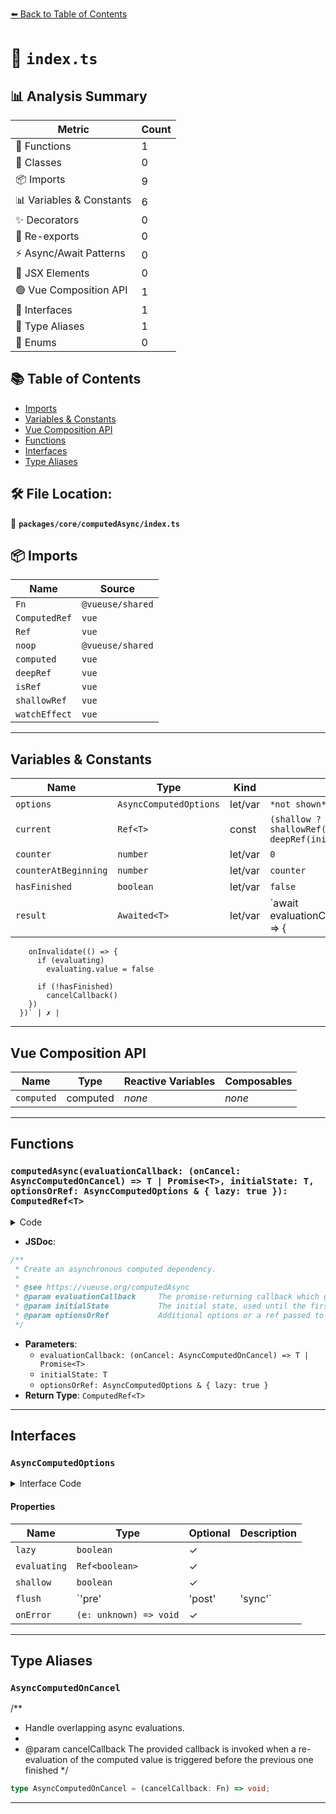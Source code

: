 [⬅️ Back to Table of Contents](../../../index.md)

# 📄 `index.ts`

## 📊 Analysis Summary

| Metric | Count |
|--------|-------|
| 🔧 Functions | 1 |
| 🧱 Classes | 0 |
| 📦 Imports | 9 |
| 📊 Variables & Constants | 6 |
| ✨ Decorators | 0 |
| 🔄 Re-exports | 0 |
| ⚡ Async/Await Patterns | 0 |
| 💠 JSX Elements | 0 |
| 🟢 Vue Composition API | 1 |
| 📐 Interfaces | 1 |
| 📑 Type Aliases | 1 |
| 🎯 Enums | 0 |

## 📚 Table of Contents

- [Imports](#imports)
- [Variables & Constants](#variables-constants)
- [Vue Composition API](#vue-composition-api)
- [Functions](#functions)
- [Interfaces](#interfaces)
- [Type Aliases](#type-aliases)

## 🛠️ File Location:
📂 **`packages/core/computedAsync/index.ts`**

## 📦 Imports

| Name | Source |
|------|--------|
| `Fn` | `@vueuse/shared` |
| `ComputedRef` | `vue` |
| `Ref` | `vue` |
| `noop` | `@vueuse/shared` |
| `computed` | `vue` |
| `deepRef` | `vue` |
| `isRef` | `vue` |
| `shallowRef` | `vue` |
| `watchEffect` | `vue` |


---

## Variables & Constants

| Name | Type | Kind | Value | Exported |
|------|------|------|-------|----------|
| `options` | `AsyncComputedOptions` | let/var | `*not shown*` | ✗ |
| `current` | `Ref<T>` | const | `(shallow ? shallowRef(initialState) : deepRef(initialState)) as Ref<T>` | ✗ |
| `counter` | `number` | let/var | `0` | ✗ |
| `counterAtBeginning` | `number` | let/var | `counter` | ✗ |
| `hasFinished` | `boolean` | let/var | `false` | ✗ |
| `result` | `Awaited<T>` | let/var | `await evaluationCallback((cancelCallback) => {
        onInvalidate(() => {
          if (evaluating)
            evaluating.value = false

          if (!hasFinished)
            cancelCallback()
        })
      })` | ✗ |


---

## Vue Composition API

| Name | Type | Reactive Variables | Composables |
|------|------|-------------------|-------------|
| `computed` | computed | *none* | *none* |


---

## Functions

### `computedAsync(evaluationCallback: (onCancel: AsyncComputedOnCancel) => T | Promise<T>, initialState: T, optionsOrRef: AsyncComputedOptions & { lazy: true }): ComputedRef<T>`

<details><summary>Code</summary>

```ts
export function computedAsync<T>(
  evaluationCallback: (onCancel: AsyncComputedOnCancel) => T | Promise<T>,
  initialState: T,
  optionsOrRef: AsyncComputedOptions & { lazy: true },
): ComputedRef<T>
```
</details>

- **JSDoc**:
```ts
/**
 * Create an asynchronous computed dependency.
 *
 * @see https://vueuse.org/computedAsync
 * @param evaluationCallback     The promise-returning callback which generates the computed value
 * @param initialState           The initial state, used until the first evaluation finishes
 * @param optionsOrRef           Additional options or a ref passed to receive the updates of the async evaluation
 */
```

- **Parameters**:
  - `evaluationCallback: (onCancel: AsyncComputedOnCancel) => T | Promise<T>`
  - `initialState: T`
  - `optionsOrRef: AsyncComputedOptions & { lazy: true }`
- **Return Type**: `ComputedRef<T>`

---

## Interfaces

### `AsyncComputedOptions`

<details><summary>Interface Code</summary>

```ts
export interface AsyncComputedOptions {
  /**
   * Should value be evaluated lazily
   *
   * @default false
   */
  lazy?: boolean

  /**
   * Ref passed to receive the updated of async evaluation
   */
  evaluating?: Ref<boolean>

  /**
   * Use shallowRef
   *
   * @default true
   */
  shallow?: boolean

  /**
   * The flush option allows for greater control over the timing of a history point, default to `pre`
   *
   * Possible values: `pre`, `post`, `sync`
   *
   * It works in the same way as the flush option in watch and watch effect in vue reactivity
   * @default 'pre'
   */
  flush?: 'pre' | 'post' | 'sync'

  /**
   * Callback when error is caught.
   */
  onError?: (e: unknown) => void
}
```
</details>

#### Properties

| Name | Type | Optional | Description |
|------|------|----------|-------------|
| `lazy` | `boolean` | ✓ |  |
| `evaluating` | `Ref<boolean>` | ✓ |  |
| `shallow` | `boolean` | ✓ |  |
| `flush` | `'pre' | 'post' | 'sync'` | ✓ |  |
| `onError` | `(e: unknown) => void` | ✓ |  |


---

## Type Aliases

### `AsyncComputedOnCancel`

/**
 * Handle overlapping async evaluations.
 *
 * @param cancelCallback The provided callback is invoked when a re-evaluation of the computed value is triggered before the previous one finished
 */

```ts
type AsyncComputedOnCancel = (cancelCallback: Fn) => void;
```


---